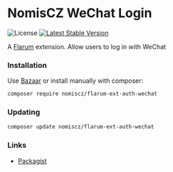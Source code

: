 # NomisCZ WeChat Login

![License](https://img.shields.io/badge/license-MITNFA-blue.svg) [![Latest Stable Version](https://img.shields.io/packagist/v/nomiscz/flarum-ext-auth-wechat.svg)](https://packagist.org/packages/nomiscz/flarum-ext-auth-wechat)

A [Flarum](http://flarum.org) extension. Allow users to log in with WeChat

### Installation

Use [Bazaar](https://discuss.flarum.org/d/5151-flagrow-bazaar-the-extension-marketplace) or install manually with composer:

```sh
composer require nomiscz/flarum-ext-auth-wechat
```

### Updating

```sh
composer update nomiscz/flarum-ext-auth-wechat
```

### Links

- [Packagist](https://packagist.org/packages/nomiscz/flarum-ext-auth-wechat)
